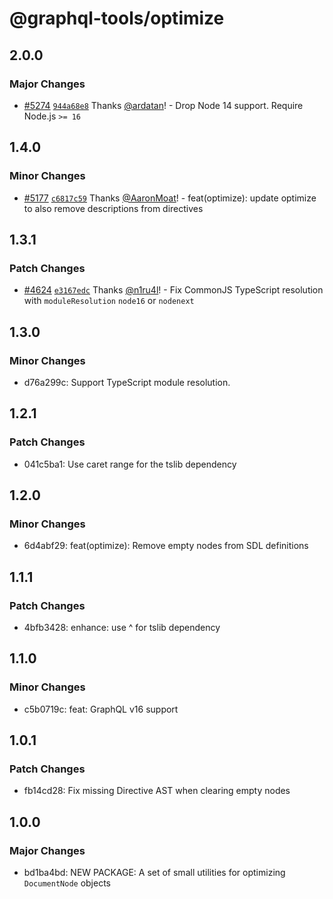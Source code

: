 # @graphql-tools/optimize

## 2.0.0

### Major Changes

- [#5274](https://github.com/ardatan/graphql-tools/pull/5274) [`944a68e8`](https://github.com/ardatan/graphql-tools/commit/944a68e8becf9c86b4c97fd17c372d98a285b955) Thanks [@ardatan](https://github.com/ardatan)! - Drop Node 14 support. Require Node.js `>= 16`

## 1.4.0

### Minor Changes

- [#5177](https://github.com/ardatan/graphql-tools/pull/5177) [`c6817c59`](https://github.com/ardatan/graphql-tools/commit/c6817c596314795165f531feca408f78d29e9f6d) Thanks [@AaronMoat](https://github.com/AaronMoat)! - feat(optimize): update optimize to also remove descriptions from directives

## 1.3.1

### Patch Changes

- [#4624](https://github.com/ardatan/graphql-tools/pull/4624) [`e3167edc`](https://github.com/ardatan/graphql-tools/commit/e3167edc98172fda88ce2306c10c7d4a23d91d67) Thanks [@n1ru4l](https://github.com/n1ru4l)! - Fix CommonJS TypeScript resolution with `moduleResolution` `node16` or `nodenext`

## 1.3.0

### Minor Changes

- d76a299c: Support TypeScript module resolution.

## 1.2.1

### Patch Changes

- 041c5ba1: Use caret range for the tslib dependency

## 1.2.0

### Minor Changes

- 6d4abf29: feat(optimize): Remove empty nodes from SDL definitions

## 1.1.1

### Patch Changes

- 4bfb3428: enhance: use ^ for tslib dependency

## 1.1.0

### Minor Changes

- c5b0719c: feat: GraphQL v16 support

## 1.0.1

### Patch Changes

- fb14cd28: Fix missing Directive AST when clearing empty nodes

## 1.0.0

### Major Changes

- bd1ba4bd: NEW PACKAGE: A set of small utilities for optimizing `DocumentNode` objects
